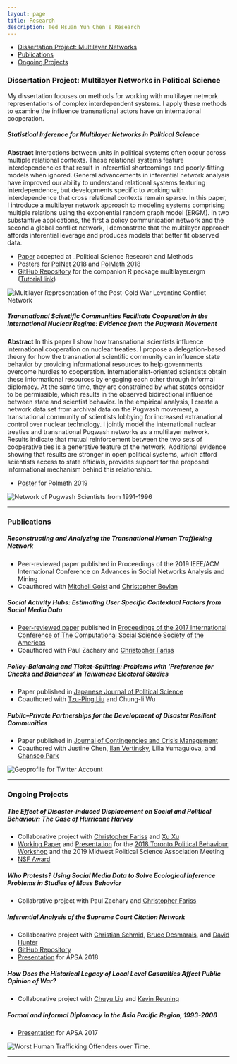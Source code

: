 ```yaml
---
layout: page
title: Research
description: Ted Hsuan Yun Chen's Research
---
```


<div class="navbar navbar-static-top">
    <div class="navbar-inner">
        <ul class="nav pull-right">
            <li><a href="#Dissertation">Dissertation Project: Multilayer Networks</a></li>
            <li><a href="#Publications">Publications</a></li>
            <li><a href="#Ongoing Projects">Ongoing Projects</a></li>
        </ul>
    </div>
</div>

### <a name="Dissertation"></a>Dissertation Project: Multilayer Networks in Political Science

My dissertation focuses on methods for working with multilayer network representations of complex interdependent systems. I apply these methods to examine the influence transnational actors have on international cooperation.

<div class="container-narrownomargin">
    <div class="row-fluid">
        <div class="span7">
		<h5>Statistical Inference for Multilayer Networks in Political Science</h5>
		<b>Abstract</b> Interactions between units in political systems often occur across multiple relational contexts. These relational systems feature interdependencies that result in inferential shortcomings and poorly-fitting models when ignored. General advancements in inferential network analysis have improved our ability to understand relational systems featuring interdependence, but developments specific to working with interdependence that cross relational contexts remain sparse. In this paper, I introduce a multilayer network approach to modeling systems comprising multiple relations using the exponential random graph model (ERGM). In two substantive applications, the first a policy communication network and the second a global conflict network, I demonstrate that the multilayer approach affords inferential leverage and produces models that better fit observed data.
			<ul>
             <li><a href="{{ BASE_PATH }}/assets/papers/(2019) Chen - Statistical Inference for Multilayer Networks.pdf">Paper</a> accepted at _Political Science Research and Methods</li>
             <li>Posters for <a href="{{ BASE_PATH }}/assets/posters/chen_multilayer_polnet2018.pdf">PolNet 2018</a> and <a href="{{ BASE_PATH }}/assets/posters/chen_multilayer_polmeth2018.pdf">PolMeth 2018</a></li>
			 <li><a href="https://github.com/tedhchen/multilayer.ergm">GitHub Repository</a> for the companion R package multilayer.ergm (<a href="{{ BASE_PATH }}/pages/policy_multiplex.html">Tutorial link</a>)</li>
			</ul>
        </div>
        <div class="span5">
            <img src="../assets/pics/multilayer_levant.png"
                  title="Multilayer Representation of the Post-Cold War Levantine Conflict Network" alt="Multilayer Representation of the Post-Cold War Levantine Conflict Network"/>
        </div>
    </div>
</div> 

<div class="container-narrownomargin">
    <div class="row-fluid">
        <div class="span7">
		<h5>Transnational Scientific Communities Facilitate Cooperation in the International Nuclear Regime: Evidence from the Pugwash Movement</h5>
		<b>Abstract</b> In this paper I show how transnational scientists influence international cooperation on nuclear treaties. I propose a delegation-based theory for how the transnational scientific community can influence state behavior by providing informational resources to help governments overcome hurdles to cooperation. Internationalist-oriented scientists obtain these informational resources by engaging each other through informal diplomacy. At the same time, they are constrained by what states consider to be permissible, which results in the observed bidirectional influence between state and scientist behavior. In the empirical analysis, I create a network data set from archival data on the Pugwash movement, a transnational community of scientists lobbying for increased extranational control over nuclear technology. I jointly model the international nuclear treaties and transnational Pugwash networks as a multilayer network. Results indicate that mutual reinforcement between the two sets of cooperative ties is a generative feature of the network. Additional evidence showing that results are stronger in open political systems, which afford scientists access to state officials, provides support for the proposed informational mechanism behind this relationship.
			<ul>
             <li><a href="{{ BASE_PATH }}/assets/posters/chen_pugwash_polmeth2019.pdf">Poster</a> for Polmeth 2019</li>
			</ul>
        </div>
        <div class="span5">
            <img src="../assets/pics/pugwash_scinet4.png"
                  title="Network of Pugwash Scientists from 1991-1996" alt="Network of Pugwash Scientists from 1991-1996"/>
        </div>
    </div>
</div> 


---
### <a name="Other Publications"></a>Publications

<div class="container-narrownomargin">
    <div class="row-fluid">
        <div class="span7">
		<h5>Reconstructing and Analyzing the Transnational Human Trafficking Network</h5>
			<ul>
			 <li>Peer-reviewed paper published in Proceedings of the 2019 IEEE/ACM International Conference on Advances in Social Networks Analysis and Mining</li>
			 <li>Coauthored with <a href="https://mitchellgoist.github.io/">Mitchell Goist</a> and <a href="http://cboylan.com/">Christopher Boylan</a></li>
			</ul>
		<h5>Social Activity Hubs: Estimating User Specific Contextual Factors from Social Media Data</h5>
			<ul>
             <li><a href="{{ BASE_PATH }}/assets/papers/(2017) Chen Zachary Fariss - Social Activity Hubs.pdf">Peer-reviewed paper</a> published in <a href="https://dl.acm.org/citation.cfm?id=3145606">Proceedings of the 2017 International Conference of The Computational Social Science Society of the Americas</a></li>
			 <li>Coauthored with Paul Zachary and <a href="http://cfariss.com/">Christopher Fariss</a></li>
			</ul>
		<h5>Policy-Balancing and Ticket-Splitting: Problems with ‘Preference for Checks and Balances’ in Taiwanese Electoral Studies</h5>
			<ul>
             <li>Paper published in <a href="https://www.cambridge.org/core/journals/japanese-journal-of-political-science/article/policybalancing-and-ticketsplitting-problems-with-preference-for-checks-and-balances-in-taiwanese-electoral-studies/3206097B92947CF4EF34026CDF174A70">Japanese Journal of Political Science</a></li>
			 <li>Coauthored with <a href="https://github.com/tzuliu">Tzu-Ping Liu</a> and Chung-li Wu</li>
			</ul>
		<h5>Public–Private Partnerships for the Development of Disaster Resilient Communities</h5>
			<ul>
             <li>Paper published in <a href="https://onlinelibrary.wiley.com/doi/abs/10.1111/1468-5973.12021">Journal of Contingencies and Crisis Management</a></li>
			 <li>Coauthored with Justine Chen, <a href="https://blogs.ubc.ca/ivertinsky/">Ilan Vertinsky</a>, Lilia Yumagulova, and <a href="http://www.business.mun.ca/why-us/meet-our-people/faculty-instructor-profiles/chansoo-park.php">Chansoo Park</a></li>
			</ul>
        </div>
        <div class="span5">
            <img src="../assets/pics/sah_gp.png"
                  title="Geoprofile for Twitter Account" alt="Geoprofile for Twitter Account"/>
        </div>
    </div>
</div> 

----

### <a name="Ongoing Projects"></a>Ongoing Projects

##### The Effect of Disaster-induced Displacement on Social and Political Behaviour: The Case of Hurricane Harvey
<ul>
	<li>Collaborative project with <a href="http://cfariss.com">Christopher Fariss</a> and <a href="http://sites.psu.edu/xuxu/">Xu Xu</a></li>
	<li><a href="{{ BASE_PATH }}/assets/papers/Chen Fariss Xu - Disaster-induced Displacement.pdf">Working Paper</a> and <a href="{{ BASE_PATH }}/assets/presentations/chenfarissxu_harvey_mpsa2019.pdf">Presentation</a> for the <a href="https://rubenson.org/events/tpbw2018/">2018 Toronto Political Behaviour Workshop</a> and the 2019 Midwest Political Science Association Meeting</li>
	<li><a href="https://www.nsf.gov/awardsearch/showAward?AWD_ID=1760644">NSF Award</a></li>
</ul>

<div class="container-narrownomargin">
    <div class="row-fluid">
        <div class="span7">
		<h5>Who Protests? Using Social Media Data to Solve Ecological Inference Problems in Studies of Mass Behavior</h5>
			<ul>
			 <li>Collabrative project with Paul Zachary and <a href="http://cfariss.com/">Christopher Fariss</a></li>
			</ul>
		<h5>Inferential Analysis of the Supreme Court Citation Network</h5>
			<ul>
		<li>Collaborative project with <a href="https://sites.psu.edu/cxs5700">Christian Schmid</a>, <a href="http://brucedesmarais.com">Bruce Desmarais</a>, and <a href="http://personal.psu.edu/drh20">David Hunter</a></li>
		<li><a href="https://github.com/desmarais-lab/Supreme_Court_Citation_Network">GitHub Repository</a></li>
		<li><a href="{{ BASE_PATH }}/assets/presentations/schmidetal_scc_apsa2018.pdf">Presentation</a> for APSA 2018</li>
			</ul>
		<h5>How Does the Historical Legacy of Local Level Casualties Affect Public Opinion of War?</h5>
			<ul>
             <li>Collaborative project with <a href="https://chuyuliu.weebly.com">Chuyu Liu</a> and <a href="http://www.kevinreuning.com/">Kevin Reuning</a></li>
			</ul>
		<h5>Formal and Informal Diplomacy in the Asia Pacific Region, 1993-2008</h5>
			<ul>
			<li><a href="{{ BASE_PATH }}/assets/presentations/chen_asiapacific_apsa2017.pdf">Presentation</a> for APSA 2017</li>
			</ul>
        </div>
        <div class="span5">
            <img src="../assets/pics/trafficking_centrality.png"
                  title="Worst Human Trafficking Offenders over Time." alt="Worst Human Trafficking Offenders over Time."/>
        </div>
    </div>
</div> 

---
